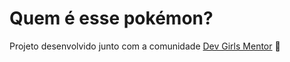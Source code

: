 # Quem é esse pokémon?

Projeto desenvolvido junto com a comunidade [Dev Girls Mentor](https://discord.com/invite/8m8ByW8raM) 💜
